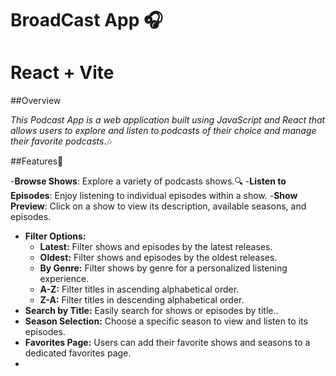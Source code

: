 # BroadCast App  🎧
# React + Vite

##Overview 

*This Podcast App is a web application built using JavaScript and React that allows users to explore and listen to podcasts of their choice  and manage their favorite podcasts*.🎶

##Features📌

-**Browse Shows**: Explore a variety of podcasts shows.🔍
-**Listen to Episodes**: Enjoy listening to individual episodes within a show.
-**Show Preview**: Click on a show to view its description, available seasons, and episodes.
- **Filter Options:**
  - **Latest:** Filter shows and episodes by the latest releases.
  - **Oldest:** Filter shows and episodes by the oldest releases.
  - **By Genre:** Filter shows by genre for a personalized listening experience.
  - **A-Z:** Filter titles in ascending alphabetical order.
  - **Z-A:** Filter titles in descending alphabetical order.
- **Search by Title:** Easily search for shows or episodes by title..
- **Season Selection:** Choose a specific season to view and listen to its episodes.
- **Favorites Page:** Users can add their favorite shows and seasons to a dedicated favorites page.
-
 
